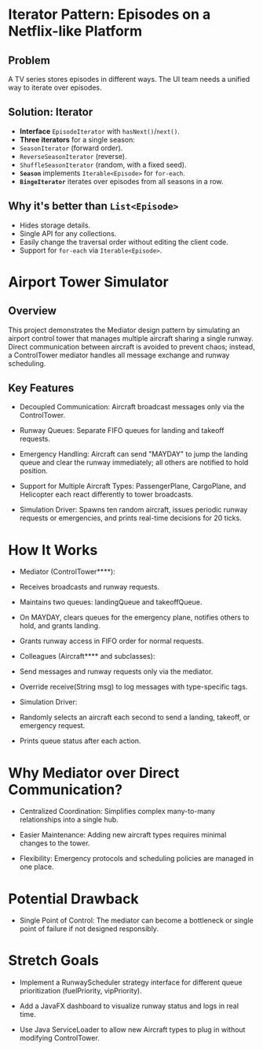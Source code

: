 # Iterator Pattern: Episodes on a Netflix-like Platform

## Problem
A TV series stores episodes in different ways. The UI team needs a unified way to iterate over episodes.

## Solution: Iterator
- **Interface** `EpisodeIterator` with `hasNext()`/`next()`.
- **Three iterators** for a single season:
- `SeasonIterator` (forward order).
- `ReverseSeasonIterator` (reverse).
- `ShuffleSeasonIterator` (random, with a fixed seed).
- **`Season`** implements `Iterable<Episode>` for `for-each`.
- **`BingeIterator`** iterates over episodes from all seasons in a row.

## Why it's better than `List<Episode>`
- Hides storage details.
- Single API for any collections.
- Easily change the traversal order without editing the client code.
- Support for `for-each` via `Iterable<Episode>`.


# Airport Tower Simulator

## Overview

This project demonstrates the Mediator design pattern by simulating an airport control tower that manages multiple aircraft sharing a single runway. Direct communication between aircraft is avoided to prevent chaos; instead, a ControlTower mediator handles all message exchange and runway scheduling.

## Key Features

- Decoupled Communication: Aircraft broadcast messages only via the ControlTower.

- Runway Queues: Separate FIFO queues for landing and takeoff requests.

- Emergency Handling: Aircraft can send "MAYDAY" to jump the landing queue and clear the runway immediately; all others are notified to hold position.

- Support for Multiple Aircraft Types: PassengerPlane, CargoPlane, and Helicopter each react differently to tower broadcasts.

- Simulation Driver: Spawns ten random aircraft, issues periodic runway requests or emergencies, and prints real-time decisions for 20 ticks.


# How It Works

- Mediator (ControlTower****):

- Receives broadcasts and runway requests.

- Maintains two queues: landingQueue and takeoffQueue.

- On MAYDAY, clears queues for the emergency plane, notifies others to hold, and grants landing.

- Grants runway access in FIFO order for normal requests.

- Colleagues (Aircraft**** and subclasses):

- Send messages and runway requests only via the mediator.

- Override receive(String msg) to log messages with type-specific tags.

- Simulation Driver:

- Randomly selects an aircraft each second to send a landing, takeoff, or emergency request.

- Prints queue status after each action.

# Why Mediator over Direct Communication?

- Centralized Coordination: Simplifies complex many-to-many relationships into a single hub.

- Easier Maintenance: Adding new aircraft types requires minimal changes to the tower.

- Flexibility: Emergency protocols and scheduling policies are managed in one place.

#  Potential Drawback

- Single Point of Control: The mediator can become a bottleneck or single point of failure if not designed responsibly.

# Stretch Goals

- Implement a RunwayScheduler strategy interface for different queue prioritization (fuelPriority, vipPriority).

- Add a JavaFX dashboard to visualize runway status and logs in real time.

- Use Java ServiceLoader to allow new Aircraft types to plug in without modifying ControlTower.

